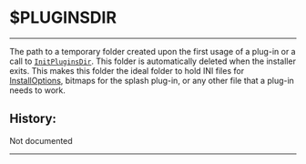 # $PLUGINSDIR

---

The path to a temporary folder created upon the first usage of a plug-in or a call to [`InitPluginsDir`][1]. This folder is automatically deleted when the installer exits. This makes this folder the ideal folder to hold INI files for [InstallOptions][2], bitmaps for the splash plug-in, or any other file that a plug-in needs to work.

## History:

Not documented

---

[1]: ../Reference/InitPluginsDir.markdown
[2]: http://nsis.sourceforge.net/Docs/InstallOptions/Readme.html